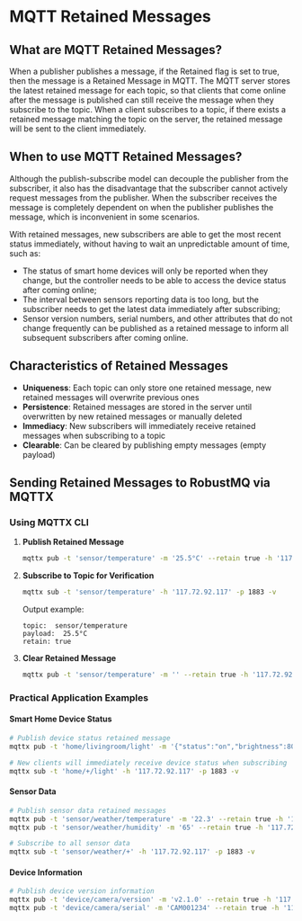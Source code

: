 # MQTT Retained Messages

## What are MQTT Retained Messages?

When a publisher publishes a message, if the Retained flag is set to true, then the message is a Retained Message in MQTT. The MQTT server stores the latest retained message for each topic, so that clients that come online after the message is published can still receive the message when they subscribe to the topic. When a client subscribes to a topic, if there exists a retained message matching the topic on the server, the retained message will be sent to the client immediately.

## When to use MQTT Retained Messages?

Although the publish-subscribe model can decouple the publisher from the subscriber, it also has the disadvantage that the subscriber cannot actively request messages from the publisher. When the subscriber receives the message is completely dependent on when the publisher publishes the message, which is inconvenient in some scenarios.

With retained messages, new subscribers are able to get the most recent status immediately, without having to wait an unpredictable amount of time, such as:

- The status of smart home devices will only be reported when they change, but the controller needs to be able to access the device status after coming online;
- The interval between sensors reporting data is too long, but the subscriber needs to get the latest data immediately after subscribing;
- Sensor version numbers, serial numbers, and other attributes that do not change frequently can be published as a retained message to inform all subsequent subscribers after coming online.

## Characteristics of Retained Messages

- **Uniqueness**: Each topic can only store one retained message, new retained messages will overwrite previous ones
- **Persistence**: Retained messages are stored in the server until overwritten by new retained messages or manually deleted
- **Immediacy**: New subscribers will immediately receive retained messages when subscribing to a topic
- **Clearable**: Can be cleared by publishing empty messages (empty payload)

## Sending Retained Messages to RobustMQ via MQTTX

### Using MQTTX CLI

1. **Publish Retained Message**

   ```bash
   mqttx pub -t 'sensor/temperature' -m '25.5°C' --retain true -h '117.72.92.117' -p 1883
   ```

2. **Subscribe to Topic for Verification**

   ```bash
   mqttx sub -t 'sensor/temperature' -h '117.72.92.117' -p 1883 -v
   ```

   Output example:

   ```text
   topic:  sensor/temperature
   payload:  25.5°C
   retain: true
   ```

3. **Clear Retained Message**

   ```bash
   mqttx pub -t 'sensor/temperature' -m '' --retain true -h '117.72.92.117' -p 1883
   ```

### Practical Application Examples

#### Smart Home Device Status

```bash
# Publish device status retained message
mqttx pub -t 'home/livingroom/light' -m '{"status":"on","brightness":80}' --retain true -h '117.72.92.117' -p 1883

# New clients will immediately receive device status when subscribing
mqttx sub -t 'home/+/light' -h '117.72.92.117' -p 1883 -v
```

#### Sensor Data

```bash
# Publish sensor data retained messages
mqttx pub -t 'sensor/weather/temperature' -m '22.3' --retain true -h '117.72.92.117' -p 1883
mqttx pub -t 'sensor/weather/humidity' -m '65' --retain true -h '117.72.92.117' -p 1883

# Subscribe to all sensor data
mqttx sub -t 'sensor/weather/+' -h '117.72.92.117' -p 1883 -v
```

#### Device Information

```bash
# Publish device version information
mqttx pub -t 'device/camera/version' -m 'v2.1.0' --retain true -h '117.72.92.117' -p 1883
mqttx pub -t 'device/camera/serial' -m 'CAM001234' --retain true -h '117.72.92.117' -p 1883
```
